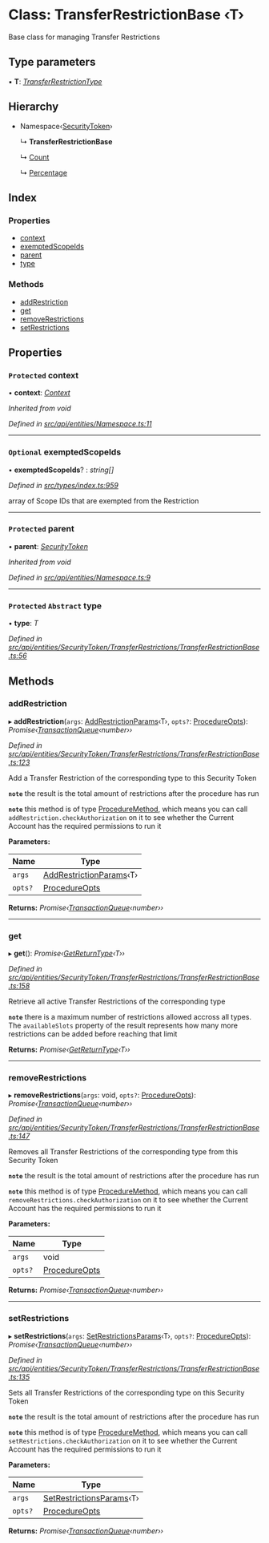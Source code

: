 # Class: TransferRestrictionBase ‹**T**›

Base class for managing Transfer Restrictions

## Type parameters

▪ **T**: *[TransferRestrictionType](../enums/transferrestrictiontype.md)*

## Hierarchy

* Namespace‹[SecurityToken](securitytoken.md)›

  ↳ **TransferRestrictionBase**

  ↳ [Count](count.md)

  ↳ [Percentage](percentage.md)

## Index

### Properties

* [context](transferrestrictionbase.md#protected-context)
* [exemptedScopeIds](transferrestrictionbase.md#optional-exemptedscopeids)
* [parent](transferrestrictionbase.md#protected-parent)
* [type](transferrestrictionbase.md#protected-abstract-type)

### Methods

* [addRestriction](transferrestrictionbase.md#addrestriction)
* [get](transferrestrictionbase.md#get)
* [removeRestrictions](transferrestrictionbase.md#removerestrictions)
* [setRestrictions](transferrestrictionbase.md#setrestrictions)

## Properties

### `Protected` context

• **context**: *[Context](context.md)*

*Inherited from void*

*Defined in [src/api/entities/Namespace.ts:11](https://github.com/PolymathNetwork/polymesh-sdk/blob/56921667/src/api/entities/Namespace.ts#L11)*

___

### `Optional` exemptedScopeIds

• **exemptedScopeIds**? : *string[]*

*Defined in [src/types/index.ts:959](https://github.com/PolymathNetwork/polymesh-sdk/blob/56921667/src/types/index.ts#L959)*

array of Scope IDs that are exempted from the Restriction

___

### `Protected` parent

• **parent**: *[SecurityToken](securitytoken.md)*

*Inherited from void*

*Defined in [src/api/entities/Namespace.ts:9](https://github.com/PolymathNetwork/polymesh-sdk/blob/56921667/src/api/entities/Namespace.ts#L9)*

___

### `Protected` `Abstract` type

• **type**: *T*

*Defined in [src/api/entities/SecurityToken/TransferRestrictions/TransferRestrictionBase.ts:56](https://github.com/PolymathNetwork/polymesh-sdk/blob/56921667/src/api/entities/SecurityToken/TransferRestrictions/TransferRestrictionBase.ts#L56)*

## Methods

###  addRestriction

▸ **addRestriction**(`args`: [AddRestrictionParams](../globals.md#addrestrictionparams)‹T›, `opts?`: [ProcedureOpts](../interfaces/procedureopts.md)): *Promise‹[TransactionQueue](transactionqueue.md)‹number››*

*Defined in [src/api/entities/SecurityToken/TransferRestrictions/TransferRestrictionBase.ts:123](https://github.com/PolymathNetwork/polymesh-sdk/blob/56921667/src/api/entities/SecurityToken/TransferRestrictions/TransferRestrictionBase.ts#L123)*

Add a Transfer Restriction of the corresponding type to this Security Token

**`note`** the result is the total amount of restrictions after the procedure has run

**`note`** this method is of type [ProcedureMethod](../interfaces/proceduremethod.md), which means you can call `addRestriction.checkAuthorization`
  on it to see whether the Current Account has the required permissions to run it

**Parameters:**

Name | Type |
------ | ------ |
`args` | [AddRestrictionParams](../globals.md#addrestrictionparams)‹T› |
`opts?` | [ProcedureOpts](../interfaces/procedureopts.md) |

**Returns:** *Promise‹[TransactionQueue](transactionqueue.md)‹number››*

___

###  get

▸ **get**(): *Promise‹[GetReturnType](../globals.md#getreturntype)‹T››*

*Defined in [src/api/entities/SecurityToken/TransferRestrictions/TransferRestrictionBase.ts:158](https://github.com/PolymathNetwork/polymesh-sdk/blob/56921667/src/api/entities/SecurityToken/TransferRestrictions/TransferRestrictionBase.ts#L158)*

Retrieve all active Transfer Restrictions of the corresponding type

**`note`** there is a maximum number of restrictions allowed accross all types.
  The `availableSlots` property of the result represents how many more restrictions can be added
  before reaching that limit

**Returns:** *Promise‹[GetReturnType](../globals.md#getreturntype)‹T››*

___

###  removeRestrictions

▸ **removeRestrictions**(`args`: void, `opts?`: [ProcedureOpts](../interfaces/procedureopts.md)): *Promise‹[TransactionQueue](transactionqueue.md)‹number››*

*Defined in [src/api/entities/SecurityToken/TransferRestrictions/TransferRestrictionBase.ts:147](https://github.com/PolymathNetwork/polymesh-sdk/blob/56921667/src/api/entities/SecurityToken/TransferRestrictions/TransferRestrictionBase.ts#L147)*

Removes all Transfer Restrictions of the corresponding type from this Security Token

**`note`** the result is the total amount of restrictions after the procedure has run

**`note`** this method is of type [ProcedureMethod](../interfaces/proceduremethod.md), which means you can call `removeRestrictions.checkAuthorization`
  on it to see whether the Current Account has the required permissions to run it

**Parameters:**

Name | Type |
------ | ------ |
`args` | void |
`opts?` | [ProcedureOpts](../interfaces/procedureopts.md) |

**Returns:** *Promise‹[TransactionQueue](transactionqueue.md)‹number››*

___

###  setRestrictions

▸ **setRestrictions**(`args`: [SetRestrictionsParams](../globals.md#setrestrictionsparams)‹T›, `opts?`: [ProcedureOpts](../interfaces/procedureopts.md)): *Promise‹[TransactionQueue](transactionqueue.md)‹number››*

*Defined in [src/api/entities/SecurityToken/TransferRestrictions/TransferRestrictionBase.ts:135](https://github.com/PolymathNetwork/polymesh-sdk/blob/56921667/src/api/entities/SecurityToken/TransferRestrictions/TransferRestrictionBase.ts#L135)*

Sets all Transfer Restrictions of the corresponding type on this Security Token

**`note`** the result is the total amount of restrictions after the procedure has run

**`note`** this method is of type [ProcedureMethod](../interfaces/proceduremethod.md), which means you can call `setRestrictions.checkAuthorization`
  on it to see whether the Current Account has the required permissions to run it

**Parameters:**

Name | Type |
------ | ------ |
`args` | [SetRestrictionsParams](../globals.md#setrestrictionsparams)‹T› |
`opts?` | [ProcedureOpts](../interfaces/procedureopts.md) |

**Returns:** *Promise‹[TransactionQueue](transactionqueue.md)‹number››*

